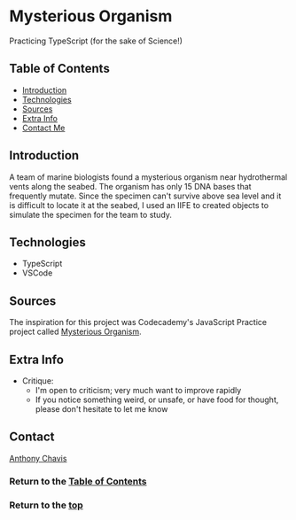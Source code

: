# Mysterious Organism

Practicing TypeScript (for the sake of Science!)

## Table of Contents

-   [Introduction](#introduction)
-   [Technologies](#technologies)
-   [Sources](#sources)
-   [Extra Info](#extra-info)
-   [Contact Me](#contact)
    <!-- - [Launch](#launch) -->
    <!-- - [Design System](#design-system) -->
    <!-- - [Flowchart](#flowchart) -->
    <!-- - [Architectrure](#architecture) -->

## Introduction

A team of marine biologists found a mysterious organism near hydrothermal vents along the seabed. The organism has only 15 DNA bases that frequently mutate. Since the specimen can't survive above sea level and it is difficult to locate it at the seabed, I used an IIFE to created objects to simulate the specimen for the team to study.

## Technologies

-   TypeScript
-   VSCode

<!-- ## Launch

[Live site][live-site] -->

<!-- ## Design System

Cheat Sheet's [design system][design-system] -->

<!-- ## Flowchart

 ![Flowchart][flowchart] -->

<!-- ## Architecture

 ![Architecture][architecture] -->

## Sources

The inspiration for this project was Codecademy's JavaScript Practice project called [Mysterious Organism][lesson-site].

## Extra Info

<!--
A lot is different from Codecademy's practice project.

- About the README:
  -
- About the [program][main-program-file]:
  -
  - Challenged myself to
    -
  - It is simplified to a function that will
    - _could've  _
  -
  -  -->

-   Critique:
    -   I'm open to criticism; very much want to improve rapidly
    -   If you notice something weird, or unsafe, or have food for thought, please don't hesitate to let me know

## Contact

[Anthony Chavis][email]

### Return to the [Table of Contents](#table-of-contents)

### Return to the [top](#)

<!-- [live-site]: -->
<!-- [design-system]:  -->
<!-- [flowchart]:  -->
<!-- [architecture]:  -->
<!-- [example-site]:  -->
<!-- [main-program-file]:  -->

[lesson-site]: https://www.codecademy.com/projects/practice/mysterious-organism
[email]: gitanthony@yahoo.com
